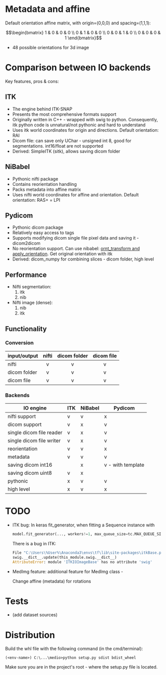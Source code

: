 # Metadata and affine

Default orientation affine matrix, with origin=(0,0,0) and spacing=(1,1,1):
```math
\begin{bmatrix}
1 & 0 & 0 & 0 \\
0 & 1 & 0 & 0 \\
0 & 0 & 1 & 0 \\
0 & 0 & 0 & 1
\end{bmatrix}
```
- 48 possible orientations for 3d image

# Comparison between IO backends
Key features, pros & cons:
## ITK
- The engine behind ITK-SNAP
- Presents the most comprehensive formats support
- Originally written in C++ - wrapped with swig to python. Consequently, itk python code is unnatural/not pythonic and hard to understand
- Uses itk world coordinates for origin and directions. Default orientation: RAI
- Dicom file: can save only UChar - unsigned int 8, good for segmentations. int16/float are not supported
- Derived: SimpleITK (sitk), allows saving dicom folder

## NiBabel
- Pythonic nifti package
- Contains reorientation handling
- Packs metadata into affine matrix
- Uses nifti world coordinates for affine and orientation. Default orientation: RAS+ = LPI

## Pydicom
- Pythonic dicom package
- Relatively easy access to tags
- Supports modifying dicom single file pixel data and saving it - dicom2dicom
- No reorientation support. Can use nibabel: [ornt_transform and apply_orientation](https://nipy.org/nibabel/reference/nibabel.orientations.html#ornt-transform). Get original orientation with itk
- Derived: dicom_numpy for combining slices - dicom folder, high level

## Performance
- Nifti segmentation: 
	1. itk
	2. nib
- Nifti image (dense):
	1. nib
	2. itk

## Functionality
### Conversion
| input/output | nifti         | dicom folder  | dicom file    |
| :---         | :-----------: | :-----------: | :-----------: |
| nifti        | v        | v        | v        |
| dicom folder | v        | v        | v        |
| dicom file   | v        | v        | v        |

### Backends
| IO engine                | ITK | NiBabel | Pydicom           |
|--------------------------|-----|---------|-------------------|
| nifti support            | v   | v       | x                 |
| dicom support            | v   | x       | v                 |
| single dicom file reader | v   | x       | v                 |
| single dicom file writer | v   | x       | v                 |
| reorientation            | v   | v       | x                 |
| metadata                 | v   | v       | v                 |
| saving dicom int16       |     | x       | v - with template |
| saving dicom uint8       | v   | x       |                   |
| pythonic                 | x   | v       | v                 |
| high level               | x   | v       | x                 |

# TODO
- ITK bug:
	In keras fit_generator, when fitting a Sequence instance with
	```python
	model.fit_generator(..., workers!=1, max_queue_size=tc.MAX_QUEUE_SIZE, use_multiprocessing=False)
	```
	There is a bug in ITK:
	```python
	File "C:\Users\%User%\Anaconda3\envs\tf\lib\site-packages\itkBase.py", line 63, in LoadModule
	swig.__dict__.update(this_module.swig.__dict__)
	AttributeError: module 'ITKIOImageBase' has no attribute 'swig'
	```
- MedImg feature: additional feature for MedImg class -

	Change affine (metadata) for rotations

# Tests
- (add dataset sources)

# Distribution
Build the whl file with the following command (in the cmd/terminal): 
```
(<env-name>) C:\...\medio>python setup.py sdist bdist_wheel
```
Make sure you are in the project's root - where the setup.py file is located.